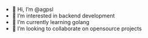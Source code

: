 - 👋 Hi, I’m @agpsl
- 👀 I’m interested in backend development
- 🌱 I’m currently learning golang
- 💞️ I’m looking to collaborate on opensource projects
